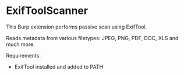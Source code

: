 # ExifToolScanner
This Burp extension performs passive scan using ExifTool.

Reads metadata from various filetypes: JPEG, PNG, PDF, DOC, XLS and much more.

Requirements:
* ExifTool installed and added to PATH
